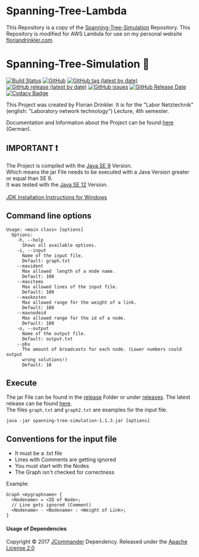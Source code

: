 # Spanning-Tree-Lambda

This Repository is a copy of the [Spanning-Tree-Simulation](https://github.com/Drinkler/Spanning-Tree-Simulation) Repository. This Repository is modified for AWS Lambda for use on 
my personal website [floriandrinkler.com](https://floriandrinkler.com).













# Spanning-Tree-Simulation :deciduous_tree:

[![Build Status](https://travis-ci.com/Drinkler/Spanning-Tree-Simulation.svg?branch=master)](https://travis-ci.com/Drinkler/Spanning-Tree-Simulation)
[![GitHub](https://img.shields.io/github/license/drinkler/Spanning-Tree-Simulation?label=license)](https://github.com/Drinkler/Spanning-Tree-Simulation/blob/master/LICENSE)
[![GitHub tag (latest by date)](https://img.shields.io/github/v/tag/drinkler/Spanning-Tree-Simulation)](https://github.com/Drinkler/Spanning-Tree-Simulation/tree/v1.1.3)
[![GitHub release (latest by date)](https://img.shields.io/github/v/release/drinkler/Spanning-Tree-Simulation)](https://github.com/Drinkler/Spanning-Tree-Simulation/releases/latest)
[![GitHub issues](https://img.shields.io/github/issues/drinkler/Spanning-Tree-Simulation)](https://github.com/Drinkler/Spanning-Tree-Simulation/issues)
[![GitHub Release Date](https://img.shields.io/github/release-date/drinkler/Spanning-Tree-Simulation)](https://github.com/Drinkler/Spanning-Tree-Simulation/releases)
[![Codacy Badge](https://api.codacy.com/project/badge/Grade/5ce4c70928de42dc88b7df2069ba35a9)](https://www.codacy.com/manual/Drinkler/Spanning-Tree-Simulation?utm_source=github.com&amp;utm_medium=referral&amp;utm_content=Drinkler/Spanning-Tree-Simulation&amp;utm_campaign=Badge_Grade)

This Project was created by Florian Drinkler. It is for the "Labor Netztechnik" (english: "Laboratory network technology") Lecture, 4th semester.

Documentation and Information about the Project can be found [here](doc/) (German).

## IMPORTANT :exclamation:

The Project is compiled with the [Java SE 9](https://www.oracle.com/java/technologies/javase/javase9-archive-downloads.html) Version.
<br/>Which means the jar File needs to be executed with a Java Version greater or equal than SE 9.
<br/>It was tested with the [Java SE 12](https://www.oracle.com/java/technologies/javase/jdk12-archive-downloads.html) Version.
<br/>
<br/>[JDK Installation Instructions for Windows](https://docs.oracle.com/en/java/javase/12/install/installation-jdk-microsoft-windows-platforms.html#GUID-DAF345BA-B3E7-4CF2-B87A-B6662D691840)

## Command line options

```
Usage: <main class> [options]
  Options:
    -h, --help
      Shows all available options.
    -i, --input
      Name of the input file.
      Default: graph.txt
    --maxident
      Max allowed  length of a node name.
      Default: 100
    --maxitems
      Max allowed lines of the input file.
      Default: 100
    --maxkosten
      Max allowed range for the weight of a link.
      Default: 100
    --maxnodeid
      Max allowed range for the id of a node.
      Default: 100
    -o, --output
      Name of the output file.
      Default: output.txt
    --pbu
      The amount of broadcasts for each node. (Lower numbers could output
      wrong solutions!)
      Default: 10
```

## Execute

The jar File can be found in the [release](release/) Folder or under [releases](https://github.com/Drinkler/Spanning-Tree-Simulation/releases). The latest release can be found [here](https://github.com/Drinkler/Spanning-Tree-Simulation/releases/latest).
<br/>
The files `graph.txt` and `graph2.txt` are examples for the input file.

```
java -jar spanning-tree-simulation-1.1.3.jar [options]
```

## Conventions for the input file

-   It must be a .txt file
-   Lines with Comments are getting ignored
-   You must start with the Nodes
-   The Graph isn't checked for correctness

Example:

```
Graph <mygraphname> {
  <Nodename> = <ID of Node>;
  // Line gets ignored (Comment)
  <Nodename> - <Nodename> : <Weight of Link>;
}
```

#### Usage of Dependencies

Copyright © 2017 [JCommander](https://github.com/cbeust/jcommander) Dependency. Released under the [Apache License 2.0](https://github.com/cbeust/jcommander/blob/master/license.txt)
